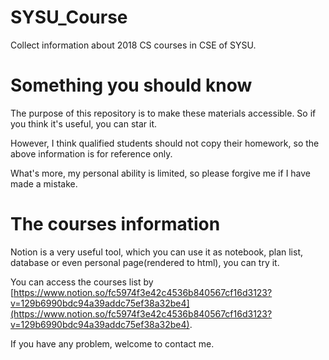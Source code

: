 # SYSU_Course
Collect information about 2018 CS courses in CSE of SYSU.

# Something you should know

The purpose of this repository is to make these materials accessible. So if you think it's useful, you can star it.

However, I think qualified students should not copy their homework, so the above information is for reference only.

What's more, my personal ability is limited, so please forgive me if I have made a mistake.

# The courses information

Notion is a very useful tool, which you can use it as notebook, plan list, database or even personal page(rendered to html), you can try it.

You can access the courses list by [https://www.notion.so/fc5974f3e42c4536b840567cf16d3123?v=129b6990bdc94a39addc75ef38a32be4](https://www.notion.so/fc5974f3e42c4536b840567cf16d3123?v=129b6990bdc94a39addc75ef38a32be4).

If you have any problem, welcome to contact me.
